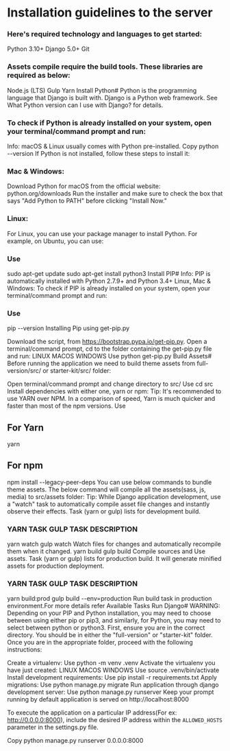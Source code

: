 # Installation guidelines to the server

### Here's required technology and languages to get started:

Python 3.10+
Django 5.0+
Git
### Assets compile require the build tools. These libraries are required as below:

Node.js (LTS)
Gulp
Yarn
Install Python#
Python is the programming language that Django is built with. Django is a Python web framework. See What Python version can I use with Django? for details.

### To check if Python is already installed on your system, open your terminal/command prompt and run:

Info: macOS & Linux usually comes with Python pre-installed.
Copy
python --version
If Python is not installed, follow these steps to install it:

### Mac & Windows:
Download Python for macOS from the official website: python.org/downloads
Run the installer and make sure to check the box that says "Add Python to PATH" before clicking "Install Now."
### Linux:
For Linux, you can use your package manager to install Python. For example, on Ubuntu, you can use:

### Use
sudo apt-get update
sudo apt-get install python3
Install PIP#
Info: PIP is automatically installed with Python 2.7.9+ and Python 3.4+
Linux, Mac & Windows:
To check if PIP is already installed on your system, open your terminal/command prompt and run:

### Use
pip --version
Installing Pip using get-pip.py

Download the script, from https://bootstrap.pypa.io/get-pip.py.
Open a terminal/command prompt, cd to the folder containing the get-pip.py file and run:
LINUX
MACOS
WINDOWS
Use
python get-pip.py
Build Assets#
Before running the application we need to build theme assets from full-version/src/ or starter-kit/src/ folder:

Open terminal/command prompt and change directory to src/
Use
cd src
Install dependencies with either one, yarn or npm:
Tip: It's recommended to use YARN over NPM. In a comparison of speed, Yarn is much quicker and faster than most of the npm versions.
Use
## For Yarn
yarn

## For npm
npm install --legacy-peer-deps
You can use below commands to bundle theme assets. The below command will compile all the assets(sass, js, media) to src/assets folder:
Tip: While Django application development, use a "watch" task to automatically compile asset file changes and instantly observe their effects.
Task (yarn or gulp) lists for development build.

### YARN TASK	GULP TASK	DESCRIPTION
yarn watch	gulp watch	Watch files for changes and automatically recompile them when it changed.
yarn build	gulp build	Compile sources and Use assets.
Task (yarn or gulp) lists for production build. It will generate minified assets for production deployment.

### YARN TASK	GULP TASK	DESCRIPTION
yarn build:prod	gulp build --env=production	Run build task in production environment.For more details refer Available Tasks
Run Django#
WARNING: Depending on your PIP and Python installation, you may need to choose between using either pip or pip3, and similarly, for Python, you may need to select between python or python3.
First, ensure you are in the correct directory. You should be in either the "full-version" or "starter-kit" folder. Once you are in the appropriate folder, proceed with the following instructions:

Create a virtualenv:
Use
python -m venv .venv
Activate the virtualenv you have just created:
LINUX
MACOS
WINDOWS
Use
source .venv/bin/activate
Install development requirements:
Use
pip install -r requirements.txt
Apply migrations:
Use
python manage.py migrate
Run application through django development server:
Use
python manage.py runserver
Keep your prompt running by default application is served on http://localhost:8000

To execute the application on a particular IP address(For ex: http://0.0.0.0:8000), include the desired IP address within the `ALLOWED_HOSTS` parameter in the settings.py file.

Copy
python manage.py runserver 0.0.0.0:8000
